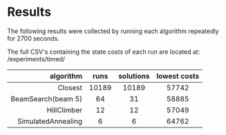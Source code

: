 # Results

The following results were collected by running each algorithm repeatedly for 2700 seconds.

The full CSV's containing the state costs of each run are located at: /experiments/timed/

| algorithm          | runs     | solutions | lowest costs |
| -----------------: | :------: | :-------: | :----------: |
| Closest            | 10189    | 10189     | 57742        |
| BeamSearch(beam 5) | 64       | 31        | 58885        |
| HillClimber        | 12       | 12        | 57049        |
| SimulatedAnnealing | 6        | 6         | 64762        |
